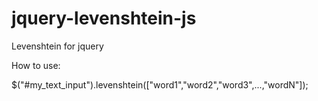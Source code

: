 jquery-levenshtein-js
=====================

Levenshtein for jquery


How to use:

$("#my_text_input").levenshtein(["word1","word2","word3",...,"wordN"]);
